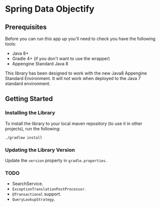 # Spring Data Objectify

## Prerequisites

Before you can run this app up you'll need to check you have the following tools:

* Java 8+
* Gradle 4+ (if you don't want to use the wrapper)
* Appengine Standard Java 8

This library has been designed to work with the new Java8 Appengine Standard Environment. It will not work
when deployed to the Java 7 standard environment.

## Getting Started

### Installing the Library
To install the library to your local maven repository (to use it in other projects), run the following:

```
./gradlew install
```

### Updating the Library Version

Update the `version` property in `gradle.properties`.

### TODO
* SearchService.
* `ExceptionTranslationPostProcessor`.
* `@Transactional` support.
* `QueryLookupStrategy`.